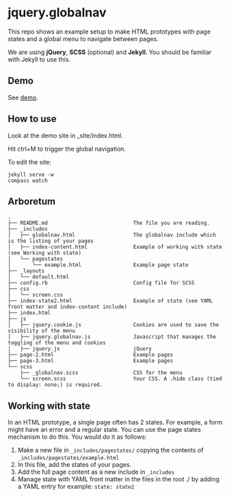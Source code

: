 jquery.globalnav
================

This repo shows an example setup to make HTML prototypes with page states and a global menu to navigate between pages.

We are using **jQuery**, **SCSS** (optional) and **Jekyll**. You should be familiar with Jekyll to use this.

Demo
----

See [demo](http://wolfslittlestore.be/jquery.jekyll.globalnav).

How to use
----------

Look at the demo site in _site/index.html.

Hit ctrl+M to trigger the global navigation.

To edit the site:

    jekyll serve -w
    compass watch

Arboretum
---------

    .                                        
    ├── README.md                            The file you are reading.
    ├── _includes                            
    │   ├── globalnav.html                   The globalnav include which is the listing of your pages
    │   ├── index-content.html               Example of working with state (see Working with state)
    │   └── pagestates                       
    │       └── example.html                 Example page state
    ├── _layouts                             
    │   └── default.html                     
    ├── config.rb                            Config file for SCSS
    ├── css
    │   └── screen.css
    ├── index-state2.html                    Example of state (see YAML front matter and index-content include)
    ├── index.html
    ├── js
    │   ├── jquery.cookie.js                 Cookies are used to save the visibility of the menu
    │   ├── jquery.globalnav.js              Javascript that manages the toggling of the menu and cookies
    │   ├── jquery.js                        jQuery
    ├── page-2.html                          Example pages
    ├── page-3.html                          Example pages
    └── scss
        ├── _globalnav.scss                  CSS for the menu
        └── screen.scss                      Your CSS. A .hide class (tied to display: none;) is required.

Working with state
------------------

In an HTML prototype, a single page often has 2 states. For example, a form might have an error and a regular state. You can use the page states mechanism to do this. You would do it as follows:

1. Make a new file in `_includes/pagestates/` copying the contents of `_includes/pagestates/example.html`
2. In this file, add the states of your pages.
3. Add the full page content as a new include in `_includes`
4. Manage state with YAML front matter in the files in the root ./ by adding a YAML entry for example: `state: state2`